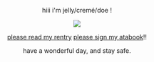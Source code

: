 <p align="center">
hiii i'm jelly/cremé/doe !
</p>
<p align="center">
  <img src="https://files.catbox.moe/8ea7b5.png" />
</p>

<p align="center">
  <a href="https://rentry.co/dreamgame2015">please read my rentry</a>
  <a href="https://1x4.atabook.org/">please sign my atabook</a>!!
</p>
<p align="center">
have a wonderful day, and stay safe.
</p>
